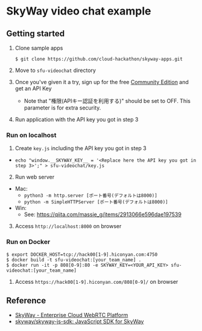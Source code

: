 # SkyWay video chat example

## Getting started

1. Clone sample apps

   ``` shell
   $ git clone https://github.com/cloud-hackathon/skyway-apps.git
   ```

2. Move to `sfu-videochat` directory
3. Once you've given it a try, sign up for the free [Community Edition](https://console-webrtc-free.ecl.ntt.com/users/registration) and get an API Key
    - Note that "権限(APIキー認証を利用する)" should be set to OFF. This parameter is for extra security.
4. Run application with the API key you got in step 3

### Run on localhost

1. Create `key.js` including the API key you got in step 3
  - `echo "window.__SKYWAY_KEY__ = '<Replace here the API key you got in step 3>';" > sfu-videochat/key.js`
2. Run web server
  - Mac:
    - `python3 -m http.server [ポート番号(デフォルトは8000)]`
    - `python -m SimpleHTTPServer [ポート番号(デフォルトは8000)]`
  - Win:
    - See: https://qiita.com/massie_g/items/2913066e596dae197539
3. Access `http://localhost:8000` on browser

### Run on Docker


   ``` shell
   $ export DOCKER_HOST=tcp://hack00[1-9].hiconyan.com:4750
   $ docker build -t sfu-videochat:[your_team_name] .
   $ docker run -it -p 808[0-9]:80 -e SKYWAY_KEY=<YOUR_API_KEY> sfu-videochat:[your_team_name]
   ```

1. Access `https://hack00[1-9].hiconyan.com/808[0-9]/` on browser

## Reference

* [SkyWay - Enterprise Cloud WebRTC Platform](https://webrtc.ecl.ntt.com/)
* [skyway/skyway-js-sdk: JavaScript SDK for SkyWay](https://github.com/skyway/skyway-js-sdk)
